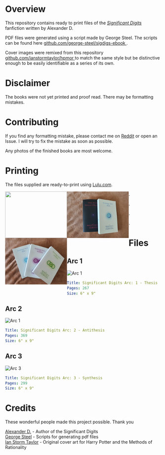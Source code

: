 # Overview
This repository contains ready to print files of the [_Significant Digits_](http://www.anarchyishyperbole.com/p/significant-digits.html) fanfiction written by Alexander D. 

PDF files were generated using a script made by George Steel. The scripts can be found here [ github.com/george-steel/sigdigs-ebook ](https://github.com/george-steel/sigdigs-ebook).

Cover images were remixed from this repository [ github.com/ianstormtaylor/hpmor ](https://github.com/ianstormtaylor/hpmor) to match the same style but be distinctive enough to be easily identifiable as a series of its own.

# Disclaimer
The books were not yet printed and proof read. There may be formatting mistakes.

# Contributing
If you find any formatting mistake, please contact me on [Reddit](https://www.reddit.com/user/KlazikCZ) or open an Issue. I will try to fix the mistake as soon as possible. 

Any photos of the finished books are most welcome.

# Printing
The files supplied are ready-to-print using [Lulu.com](https://www.lulu.com/).


<img src="https://github.com/KlazikCZ/SignificantDigitsPrint/blob/main/photos/img1.jpg" align="left" height="150" width="200" >

<img src="https://github.com/KlazikCZ/SignificantDigitsPrint/blob/main/photos/img2.jpg" align="left" height="150" width="200" >

<img src="https://github.com/KlazikCZ/SignificantDigitsPrint/blob/main/photos/img3.jpg" align="left" height="150" width="200" >

.

.

.

.


# Files
## Arc 1
![Arc 1](/Arc_1/cover_arc_1.png)

```yaml
Title: Significant Digits Arc: 1 - Thesis
Pages: 267 
Size: 6" x 9"
```

## Arc 2
![Arc 1](/Arc_2/cover_arc_2.png)

```yaml
Title: Significant Digits Arc: 2 - Antithesis
Pages: 369 
Size: 6" x 9"
```

## Arc 3
![Arc 3](/Arc_3/cover_arc_3.png)

```yaml
Title: Significant Digits Arc: 3 - Synthesis
Pages: 299 
Size: 6" x 9"
```

# Credits
These wonderful people made this project possible. Thank you

[Alexander D.](http://www.anarchyishyperbole.com/p/significant-digits.html) - Author of the Significant Digits\
[George Steel](https://github.com/george-steel/sigdigs-ebook) - Scripts for generating pdf files\
[Ian Storm Taylor](https://github.com/ianstormtaylor/hpmor) - Original cover art for Harry Potter and the Methods of Rationality

